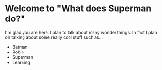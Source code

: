 # Welcome to "What does Superman do?"

I'm glad you are here. I plan to talk about many wonder things.  In fact I plan on talking about some really cool stuff such as...

* Batman
* Robin
* Superman
* Learning
